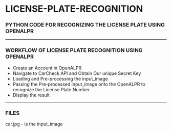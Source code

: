 # LICENSE-PLATE-RECOGNITION

### PYTHON CODE FOR RECOGNIZING THE LICENSE PLATE USING OPENALPR

-----

### WORKFLOW OF LICENSE PLATE RECOGNITION USING OPENALPR

- Create an Account in OpenALPR
- Navigate to CarCheck API and Obtain Our unique Secret Key
- Loading and Pre-processing the input_image
- Passing the Pre-processed input_image onto the OpenALPR to recognize the License Plate Number
- Display the result

-----

### FILES

car.jpg - is the input_image

